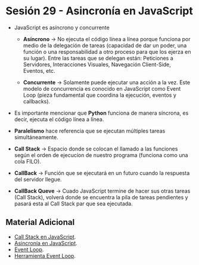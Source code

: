 # Sesión 29 - Asincronía en JavaScript

* JavaScript es asíncrono y concurrente 

	* **Asíncrono** &rarr; No ejecuta el código línea a línea porque funciona por medio de la delegación de tareas (capacidad de dar un poder, una función o una responsabilidad a otro proceso para que los ejerza en su lugar). Entre las tareas que se delegan están: Peticiones a Servidores, Interacciones Visuales, Navegación Client-Side, Eventos, etc.

	* **Concurrente** &rarr; Solamente puede ejecutar una acción a la vez. Este modelo de concurrencia es conocido en JavaScript como Event Loop (pieza fundamental que coordina la ejecución, eventos y callbacks).

* Es importante mencionar que **Python** funciona de manera síncrona, es decir, ejecuta el código línea a línea.

* **Paralelismo** hace referencia que se ejecutan múltiples tareas simultáneamente.

* **Call Stack** &rarr; Espacio donde se colocan el llamado a las funciones según el orden de ejecucíon de nuestro programa (funciona como una cola FILO).

* **CallBack** &rarr; Función que se ejecutará en un futuro cuando la respuesta del servidor llegue.

* **CallBack Queve** &rarr; Cuado JavaScript termine de hacer sus otras tareas (Call Stack), volverá donde se encuentra la pila de tareas pendientes y pasará esta al Call Stack par que sea ejecutada.

## Material Adicional

* [Call Stack en JavaScript](https://www.youtube.com/watch?v=FzFFTYbYvcw "Call Stack en JavaScript"). 
* [Asincronía en JavaScript](https://www.youtube.com/watch?v=PndHsDpEfhU "Asincronía en JavaScript").
* [Event Loop](https://www.youtube.com/watch?v=8aGhZQkoFbQ&t=1232s "Event Loop").
* [Herramienta Event Loop](http://latentflip.com/loupe/ "Herramienta Event Loop").